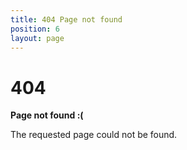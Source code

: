```yaml
---
title: 404 Page not found
position: 6
layout: page
---
```


# 404

**Page not found :(**

The requested page could not be found.
